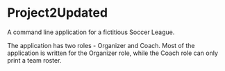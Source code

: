 # Project2Updated

A command line application for a fictitious Soccer League.  

The application has two roles - Organizer and Coach.  Most of the application is written for the Organizer role, while the Coach role can only print a team roster.
